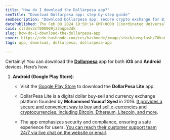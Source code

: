 ```yaml
---
title: "How do I download the Dollarpesa app?"
seoTitle: "Download Dollarpesa app: step-by-step guide"
seoDescription: "Download Dollarpesa app: secure crypto exchange for Bitcoin, Ethereum, Litecoin. Founded by Mohammed Yousuf Syed, 24/7 support"
datePublished: Thu Feb 08 2024 19:50:14 GMT+0000 (Coordinated Universal Time)
cuid: clsdmv3sf000009jz3nqpe3dk
slug: how-do-i-download-the-dollarpesa-app
cover: https://cdn.hashnode.com/res/hashnode/image/stock/unsplash/70ku6P7kgmc/upload/a233d7269ec13c09dabcf24c6d5d0e74.jpeg
tags: app, download, dollarpesa, dollarpesa-app

---
```


Certainly! You can download the [**Dollarpesa**](https://blog.dollarpesa.com/?source=top_nav_blog_home) app for both **iOS** and **Android** devices. Here’s how:

1. **Android (Google Play Store)**:
    
    * Visit the [Google Play Store](https://play.google.com/store/apps/details?id=dollarpesa.ltd) to download the **DollarPesa Lite** app.
        
    * DollarPesa Lite is a digital dollar buy-sell and currency exchange platform founded by **Mohammed Yousuf Syed** in 2016. [It provides a secure and convenient way to buy and sell e-currencies and cryptocurrencies, including Bitcoin, Ethereum, Litecoin, and more](https://play.google.com/store/apps/details?id=dollarpesa.ltd).
        
    * The app emphasizes security and compliance, ensuring a safe experience for users. [You can reach their customer support team 24/7 via live chat on the website or email](https://play.google.com/store/apps/details?id=dollarpesa.ltd).